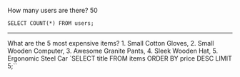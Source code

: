 How many users are there? 50

`SELECT COUNT(*) FROM users;`

---

What are the 5 most expensive items? 1. Small Cotton Gloves, 2. Small Wooden Computer, 3. Awesome Granite Pants, 4. Sleek Wooden Hat, 5. Ergonomic Steel Car
`SELECT title FROM items ORDER BY price DESC LIMIT 5;``
